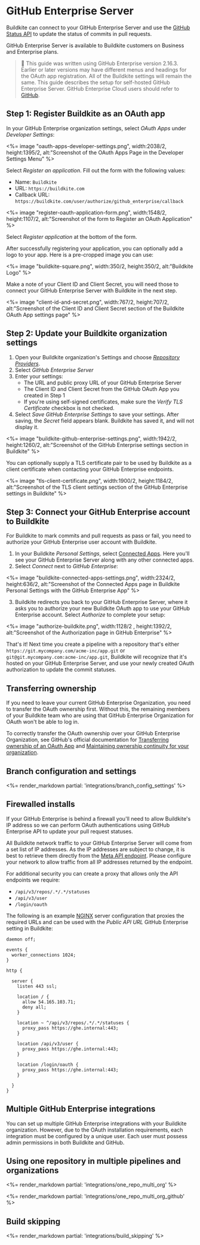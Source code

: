 # GitHub Enterprise Server

Buildkite can connect to your GitHub Enterprise Server and use the [GitHub Status API](https://docs.github.com/en/rest/reference/repos#statuses) to update the status of commits in pull requests.

GitHub Enterprise Server is available to Buildkite customers on Business and Enterprise plans.

> 📘 This guide was written using GitHub Enterprise version 2.16.3.
> Earlier or later versions may have different menus and headings for the OAuth app registration. All of the Buildkite settings will remain the same.
> This guide describes the setup for self-hosted GitHub Enterprise Server. GitHub Enterprise Cloud users should refer to <a href="https://buildkite.com/docs/integrations/github" rel="nofollow">GitHub</a>.

## Step 1: Register Buildkite as an OAuth app

In your GitHub Enterprise organization settings, select _OAuth Apps_ under _Developer Settings_:

<%= image "oauth-apps-developer-settings.png", width:2038/2, height:1395/2, alt:"Screenshot of the OAuth Apps Page in the Developer Settings Menu" %>

Select _Register an application_. Fill out the form with the following values:

-   Name: `Buildkite`
-   URL: `https://buildkite.com`
-   Callback URL: `https://buildkite.com/user/authorize/github_enterprise/callback`

<%= image "register-oauth-application-form.png", width:1548/2, height:1107/2, alt:"Screenshot of the form to Register an OAuth Application" %>

Select _Register application_ at the bottom of the form.

After successfully registering your application, you can optionally add a logo to your app. Here is a pre-cropped image you can use:

<%= image "buildkite-square.png", width:350/2, height:350/2, alt:"Buildkite Logo" %>

Make a note of your Client ID and Client Secret, you will need those to connect your GitHub Enterprise Server with Buildkite in the next step.

<%= image "client-id-and-secret.png", width:767/2, height:707/2, alt:"Screenshot of the Client ID and Client Secret section of the Buildkite OAuth App settings page" %>

## Step 2: Update your Buildkite organization settings

1. Open your Buildkite organization's Settings and choose _[Repository Providers](https://buildkite.com/organizations/~/repository-providers)_.
2. Select _GitHub Enterprise Server_
3. Enter your settings:
    - The URL and public proxy URL of your GitHub Enterprise Server
    - The Client ID and Client Secret from the GitHub OAuth App you created in Step 1
    - If you're using self-signed certificates, make sure the _Verify TLS Certificate_ checkbox is not checked.
4. Select _Save GitHub Enterprise Settings_ to save your settings. After saving, the _Secret_ field appears blank. Buildkite has saved it, and will not display it.

<%= image "buildkite-github-enterprise-settings.png", width:1942/2, height:1260/2, alt:"Screenshot of the GitHub Enterprise settings section in Buildkite" %>

You can optionally supply a TLS certificate pair to be used by Buildkite as a client certificate when contacting your GitHub Enterprise endpoints.

<%= image "tls-client-certificate.png", width:1900/2, height:1184/2, alt:"Screenshot of the TLS client settings section of the GitHub Enterprise settings in Buildkite" %>

## Step 3: Connect your GitHub Enterprise account to Buildkite

For Buildkite to mark commits and pull requests as pass or fail, you need to authorize your GitHub Enterprise user account with Buildkite.

1. In your Buildkite _Personal Settings_, select <a href="<%= url_helpers.user_authorizations_url %>" rel="nofollow">Connected Apps</a>. Here you'll see your GitHub Enterprise Server along with any other connected apps.
2. Select _Connect_ next to _GitHub Enterprise_:

<%= image "buildkite-connected-apps-settings.png", width:2324/2, height:636/2, alt:"Screenshot of the Connected Apps page in Buildkite Personal Settings with the GitHub Enterprise App" %>

3. Buildkite redirects you back to your GitHub Enterprise Server, where it asks you to authorize your new Buildkite OAuth app to use your GitHub Enterprise account. Select _Authorize_ to complete your setup:

<%= image "authorize-buildkite.png", width:1128/2 , height:1392/2, alt:"Screenshot of the Authorization page in GitHub Enterprise" %>

That's it! Next time you create a pipeline with a repository that's either `https://git.mycompany.com/acme-inc/app.git` or `git@git.mycompany.com:acme-inc/app.git`,
Buildkite will recognize that it's hosted on your GitHub Enterprise Server, and use your newly created OAuth authorization to update the commit statuses.

## Transferring ownership

If you need to leave your current GitHub Enterprise Organization, you need to transfer the OAuth ownership first. Without this, the remaining members of your Buildkite team who are using that GitHub Enterprise Organization for OAuth won't be able to log in.

To correctly transfer the OAuth ownership over your GitHub Enterprise Organization, see GitHub's official documentation for [Transferring ownership of an OAuth App](https://docs.github.com/en/developers/apps/managing-oauth-apps/transferring-ownership-of-an-oauth-app) and [Maintaining ownership continuity for your organization](https://docs.github.com/en/organizations/managing-peoples-access-to-your-organization-with-roles/maintaining-ownership-continuity-for-your-organization).

## Branch configuration and settings

<%= render_markdown partial: 'integrations/branch_config_settings' %>

## Firewalled installs

If your GitHub Enterprise is behind a firewall you'll need to allow Buildkite's IP address so we can perform OAuth authentications using GitHub Enterprise API to update your pull request statuses.

All Buildkite network traffic to your GitHub Enterprise Server will come from a set list of IP addresses. As the IP addresses are subject to change, it is best to retrieve them directly from the [Meta API endpoint](/docs/apis/rest-api/meta#get-meta-information). Please configure your network to allow traffic from all IP addresses returned by the endpoint.

For additional security you can create a proxy that allows only the API endpoints we require:

-   `/api/v3/repos/.*/.*/statuses`
-   `/api/v3/user`
-   `/login/oauth`

The following is an example [NGINX](https://www.nginx.com) server configuration that proxies the required URLs and can be used with the _Public API URL_ GitHub Enterprise setting in Buildkite:

```nginx
daemon off;

events {
  worker_connections 1024;
}

http {

  server {
    listen 443 ssl;

    location / {
      allow 54.165.103.71;
      deny all;
    }

    location ~ ^/api/v3/repos/.*/.*/statuses {
      proxy_pass https://ghe.internal:443;
    }

    location /api/v3/user {
      proxy_pass https://ghe.internal:443;
    }

    location /login/oauth {
      proxy_pass https://ghe.internal:443;
    }

  }
}
```

## Multiple GitHub Enterprise integrations

You can set up multiple GitHub Enterprise integrations with your Buildkite organization. However, due to the OAuth installation requirements, each integration must be configured by a unique user. Each user must possess admin permissions in both Buildkite and GitHub.

## Using one repository in multiple pipelines and organizations

<%= render_markdown partial: 'integrations/one_repo_multi_org' %>

<%= render_markdown partial: 'integrations/one_repo_multi_org_github' %>

## Build skipping

<%= render_markdown partial: 'integrations/build_skipping' %>
